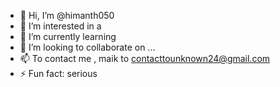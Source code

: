 - 👋 Hi, I’m @himanth050
- 👀 I’m interested in a 
- 🌱 I’m currently learning
- 💞️ I’m looking to collaborate on ...
- 📫 To contact me , maik to contacttounknown24@gmail.com
- ⚡ Fun fact: serious

<!---
himanth050/himanth050 is a ✨ special ✨ repository because its `README.md` (this file) appears on your GitHub profile.
You can click the Preview link to take a look at your changes.
--->
